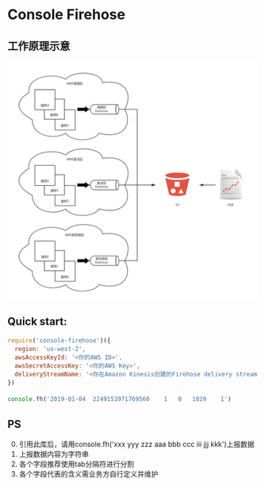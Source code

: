 # Console Firehose

## 工作原理示意
![](https://raw.githubusercontent.com/chiedey/console-firehose/master/hue.jpg)

## Quick start:
```javascript
require('console-firehose')({
  region: 'us-west-2',
  awsAccessKeyId: '<你的AWS ID>',
  awsSecretAccessKey: '<你的AWS Key>',
  deliveryStreamName: '<你在Amazon Kinesis创建的Firehose delivery stream名称>'
})

console.fh('2019-01-04	2249153971769560	1	0	1029	1')
```

## PS
0. 引用此库后，请用console.fh('xxx yyy zzz aaa bbb ccc iii jjj kkk')上报数据
1. 上报数据内容为字符串
2. 各个字段推荐使用tab分隔符进行分割
3. 各个字段代表的含义需业务方自行定义并维护